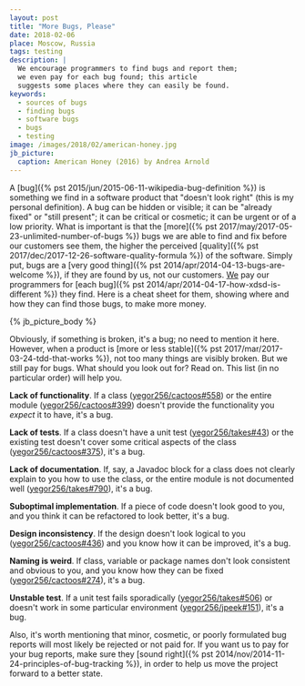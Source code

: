 ```yaml
---
layout: post
title: "More Bugs, Please"
date: 2018-02-06
place: Moscow, Russia
tags: testing
description: |
  We encourage programmers to find bugs and report them;
  we even pay for each bug found; this article
  suggests some places where they can easily be found.
keywords:
  - sources of bugs
  - finding bugs
  - software bugs
  - bugs
  - testing
image: /images/2018/02/american-honey.jpg
jb_picture:
  caption: American Honey (2016) by Andrea Arnold
---
```


A [bug]({% pst 2015/jun/2015-06-11-wikipedia-bug-definition %})
is something we find in a software product that "doesn't look right" (this
is my personal definition). A bug can be hidden or visible; it can be
"already fixed" or "still present"; it can be critical or cosmetic; it
can be urgent or of a low priority. What is important is that the
[more]({% pst 2017/may/2017-05-23-unlimited-number-of-bugs %})
bugs we are able to find and fix before our customers see them, the higher
the perceived [quality]({% pst 2017/dec/2017-12-26-software-quality-formula %})
of the software. Simply put, bugs are a
[very good thing]({% pst 2014/apr/2014-04-13-bugs-are-welcome %}),
if they are found by us, not our customers.
[We](http://www.zerocracy.com) pay our programmers for
[each bug]({% pst 2014/apr/2014-04-17-how-xdsd-is-different %})
they find. Here is a cheat sheet for them, showing where
and how they can find those bugs, to make more money.

<!--more-->

{% jb_picture_body %}

Obviously, if something is broken, it's a bug; no need to mention it here.
However, when a product is [more or less stable]({% pst 2017/mar/2017-03-24-tdd-that-works %}),
not too many things are
visibly broken. But we still pay for bugs. What should you look out for? Read on. This
list (in no particular order) will help you.

**Lack of functionality**.
If a class
([yegor256/cactoos#558](https://github.com/yegor256/cactoos/issues/558))
or the entire module
([yegor256/cactoos#399](https://github.com/yegor256/cactoos/issues/399))
doesn't provide the functionality you _expect_ it to have,
it's a bug.

**Lack of tests**.
If a class doesn't have a unit test
([yegor256/takes#43](https://github.com/yegor256/takes/issues/43))
or
the existing test doesn't cover some critical aspects of the class
([yegor256/cactoos#375](https://github.com/yegor256/cactoos/issues/375)),
it's a bug.

**Lack of documentation**.
If, say, a Javadoc block for a class does not clearly explain to you
how to use the class, or the entire module is not documented well
([yegor256/takes#790](https://github.com/yegor256/takes/issues/790)),
it's a bug.

**Suboptimal implementation**.
If a piece of code doesn't look good to you, and you think it can be
refactored to look better, it's a bug.

**Design inconsistency**.
If the design doesn't look logical to you
([yegor256/cactoos#436](https://github.com/yegor256/cactoos/issues/436))
and you know how it can be improved,
it's a bug.

**Naming is weird**.
If class, variable or package names don't look consistent and
obvious to you, and you know how they can be fixed
([yegor256/cactoos#274](https://github.com/yegor256/cactoos/issues/274)),
it's a bug.

**Unstable test**.
If a unit test fails sporadically
([yegor256/takes#506](https://github.com/yegor256/takes/issues/506))
or doesn't work in some particular environment
([yegor256/jpeek#151](https://github.com/yegor256/jpeek/issues/151)),
it's a bug.

Also, it's worth mentioning that minor, cosmetic, or poorly formulated
bug reports will most likely be rejected or not paid for. If you want us to pay for your bug reports,
make sure they [sound right]({% pst 2014/nov/2014-11-24-principles-of-bug-tracking %}),
in order to help us move the project forward to a better state.
